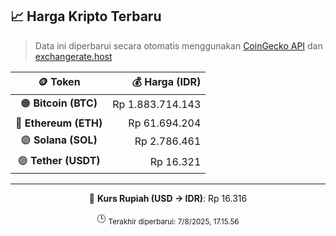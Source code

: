 

<!-- HARGA_KRIPTO -->
## 📈 Harga Kripto Terbaru

> Data ini diperbarui secara otomatis menggunakan [CoinGecko API](https://www.coingecko.com/) dan [exchangerate.host](https://exchangerate.host/)

<div align="center">

| 🪙 Token | 💰 Harga (IDR) |
|:------:|---------------:|
| 🟠 **Bitcoin (BTC)**   | Rp 1.883.714.143 |
| 🔵 **Ethereum (ETH)**  | Rp 61.694.204 |
| 🟣 **Solana (SOL)**    | Rp 2.786.461 |
| 🟢 **Tether (USDT)**   | Rp 16.321 |

---

💱 **Kurs Rupiah (USD → IDR)**: Rp 16.316

🕒 <sub>Terakhir diperbarui: 7/8/2025, 17.15.56</sub>

</div>
<!-- /HARGA_KRIPTO -->